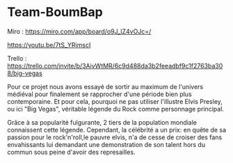 # Team-BoumBap

Miro : https://miro.com/app/board/o9J_lZ4vOJc=/

https://youtu.be/7tS_YRjmscI

Trello : https://trello.com/invite/b/3AivWtMR/6c9d488da3b2feeadbf9c1f2763ba308/big-vegas


Pour ce projet nous avons essayé de sortir au maximum de l'univers médiéval pour finalement se rapprocher d'une période bien plus contemporaine. Et pour cela, pourquoi ne pas utiliser l'illustre Elvis Presley, ou ici "Big Vegas", véritable légende du Rock comme personnage principal. 

Grâce à sa popularité fulgurante, 2 tiers de la population mondiale connaissent cette légende. Cependant, la célébrité a un prix: en quête de sa passion pour le rock'n'roll,le pauvre elvis, n'a de cesse de croiser des fans envahissants lui demandant une demonstration de son talent hors du commun sous peine d'avoir des represailles.
